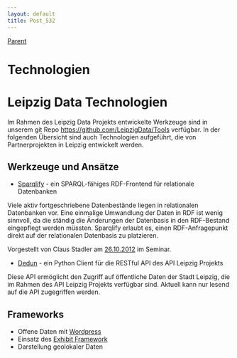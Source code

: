 ```yaml
---
layout: default
title: Post_532
---
```



[Parent](Page_0)

# Technologien

<h1>Leipzig Data Technologien</h1>
Im Rahmen des Leipzig Data Projekts entwickelte Werkzeuge sind in unserem git Repo <a href="https://github.com/LeipzigData/Tools" target="‘_blank’">https://github.com/LeipzigData/Tools</a> verfügbar. In der folgenden Übersicht sind auch Technologien aufgeführt, die von Partnerprojekten in Leipzig entwickelt werden.
<h2>Werkzeuge und Ansätze</h2>
<ul>
	<li><a href="http://aksw.org/projects/Sparqlify" target="‘_blank’">Sparqlify</a> - ein SPARQL-fähiges RDF-Frontend für relationale Datenbanken</li>
</ul>
Viele aktiv fortgeschriebene Datenbestände liegen in relationalen Datenbanken vor. Eine einmalige Umwandlung der Daten in RDF ist wenig sinnvoll, da die ständig die Änderungen der Datenbasis in den RDF-Bestand eingepflegt werden müssten. Sparqlify erlaubt es, einen RDF-Anfragepunkt direkt auf der relationalen Datenbasis zu platzieren.

Vorgestellt von Claus Stadler am <a title="LD.LOD.2012-10-26" href="http://www.leipzig-netz.de/index.php5/LD.LOD.2012-10-26">26.10.2012</a> im Seminar.
<ul>
	<li><a href="http://pypi.python.org/pypi/dedun" target="‘_blank’">Dedun</a> - ein Python Client für die RESTful API des API Leipzig Projekts</li>
</ul>
Diese API ermöglicht den Zugriff auf öffentliche Daten der Stadt Leipzig, die im Rahmen des API Leipzig Projekts verfügbar sind. Aktuell kann nur lesend auf die API zugegriffen werden.
<h2><span class="mw-headline" id="Frameworks"> Frameworks </span></h2>
<ul>
	<li>Offene Daten mit <a title="WordPress" href="http://www.leipzig-data.de/wordpress/">Wordpress</a></li>
	<li>Einsatz des <a title="Exhibit-Framework" href="http://www.leipzig-data.de/exhibit-framework/">Exhibit Framework </a></li>
	<li>Darstellung geolokaler Daten</li>
</ul>


